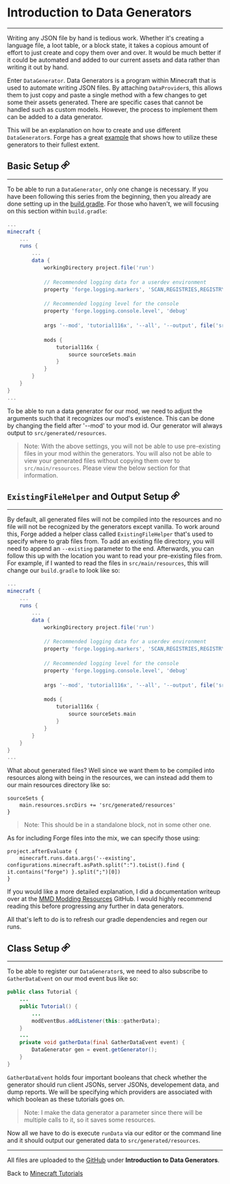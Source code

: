 # Introduction to Data Generators
---

Writing any JSON file by hand is tedious work. Whether it's creating a language file, a loot table, or a block state, it takes a copious amount of effort to just create and copy them over and over. It would be much better if it could be automated and added to our current assets and data rather than writing it out by hand.

Enter `DataGenerator`. Data Generators is a program within Minecraft that is used to automate writing JSON files. By attaching `DataProvider`s, this allows them to just copy and paste a single method with a few changes to get some their assets generated. There are specific cases that cannot be handled such as custom models. However, the process to implement them can be added to a data generator.

This will be an explanation on how to create and use different `DataGenerator`s. Forge has a great [example](https://github.com/MinecraftForge/MinecraftForge/blob/1.15.x/src/test/java/net/minecraftforge/debug/DataGeneratorTest.java) that shows how to utilize these generators to their fullest extent.

## <a name="basic-setup"></a>Basic Setup <a href="#basic-setup"><img src="../../../../images/link.png" alt="Link" style="width:20px;height:20px;"></a>
---

To be able to run a `DataGenerator`, only one change is necessary. If you have been following this series from the beginning, then you already are done setting up in the [build.gradle](../intro/getting_started#build-gradle). For those who haven't, we will focusing on this section within `build.gradle`:

```gradle
...
minecraft {
    ...
    runs {
        ...
        data {
            workingDirectory project.file('run')

            // Recommended logging data for a userdev environment
            property 'forge.logging.markers', 'SCAN,REGISTRIES,REGISTRYDUMP'

            // Recommended logging level for the console
            property 'forge.logging.console.level', 'debug'

            args '--mod', 'tutorial116x', '--all', '--output', file('src/generated/resources/')

            mods {
                tutorial116x {
                    source sourceSets.main
                }
            }
        }
    }
}
...
```

To be able to run a data generator for our mod, we need to adjust the arguments such that it recognizes our mod's existence. This can be done by changing the field after '--mod' to your mod id. Our generator will always output to `src/generated/resources`.

> Note: With the above settings, you will not be able to use pre-existing files in your mod within the generators. You will also not be able to view your generated files without copying them over to `src/main/resources`. Please view the below section for that information.

## <a name="existingfilehelper-and-output-setup"></a>`ExistingFileHelper` and Output Setup <a href="#existingfilehelper-and-output-setup"><img src="../../../../images/link.png" alt="Link" style="width:20px;height:20px;"></a>
---

By default, all generated files will not be compiled into the resources and no file will not be recognized by the generators except vanilla. To work around this, Forge added a helper class called `ExistingFileHelper` that's used to specify where to grab files from. To add an existing file directory, you will need to append an `--existing` parameter to the end. Afterwards, you can follow this up with the location you want to read your pre-existing files from. For example, if I wanted to read the files in `src/main/resources`, this will change our `build.gradle` to look like so:

```gradle
...
minecraft {
    ...
    runs {
        ...
        data {
            workingDirectory project.file('run')

            // Recommended logging data for a userdev environment
            property 'forge.logging.markers', 'SCAN,REGISTRIES,REGISTRYDUMP'

            // Recommended logging level for the console
            property 'forge.logging.console.level', 'debug'

            args '--mod', 'tutorial116x', '--all', '--output', file('src/generated/resources/'), '--existing', file('src/main/resources/')

            mods {
                tutorial116x {
                    source sourceSets.main
                }
            }
        }
    }
}
...
```

What about generated files? Well since we want them to be compiled into resources along with being in the resources, we can instead add them to our main resources directory like so:

```
sourceSets {
    main.resources.srcDirs += 'src/generated/resources'
}
```

> Note: This should be in a standalone block, not in some other one.

As for including Forge files into the mix, we can specify those using:

```
project.afterEvaluate {
    minecraft.runs.data.args('--existing', configurations.minecraft.asPath.split(":").toList().find { it.contains("forge") }.split(";")[0])
}
```

If you would like a more detailed explanation, I did a documentation writeup over at the [MMD Modding Resources](https://github.com/MinecraftModDevelopment/Modding-Resources/blob/master/pages/existingfilehelper.md) GitHub. I would highly recommend reading this before progressing any further in data generators.

All that's left to do is to refresh our gradle dependencies and regen our runs.

## <a name="class-setup"></a>Class Setup <a href="#class-setup"><img src="../../../../images/link.png" alt="Link" style="width:20px;height:20px;"></a>
---

To be able to register our `DataGenerator`s, we need to also subscribe to `GatherDataEvent` on our mod event bus like so:

```java
public class Tutorial {
	...
	public Tutorial() {
		...
		modEventBus.addListener(this::gatherData);
	}
	...
	private void gatherData(final GatherDataEvent event) {
		DataGenerator gen = event.getGenerator();
	}
}
```

`GatherDataEvent` holds four important booleans that check whether the generator should run client JSONs, server JSONs, developement data, and dump reports. We will be specifying which providers are associated with which boolean as these tutorials goes on.

> Note: I make the data generator a parameter since there will be multiple calls to it, so it saves some resources.

Now all we have to do is execute `runData` via our editor or the command line and it should output our generated data to `src/generated/resources`.

---
All files are uploaded to the [GitHub](https://github.com/ChampionAsh5357/1.16.x-Minecraft-Tutorial/) under **Introduction to Data Generators**.

<!--Now that you have the basics set up, it's time to move on to our first generation: [recipes](./recipes).-->

Back to [Minecraft Tutorials](../../index)  